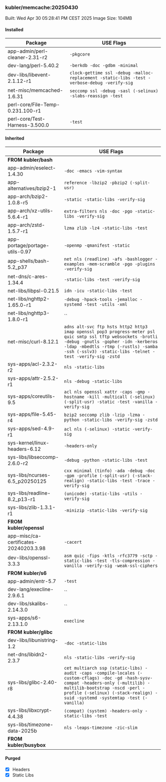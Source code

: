 ### kubler/memcache:20250430

Built: Wed Apr 30 05:28:41 PM CEST 2025
Image Size: 104MB

#### Installed
Package | USE Flags
--------|----------
app-admin/perl-cleaner-2.31-r2 | `-pkgcore`
dev-lang/perl-5.40.2 | `-berkdb -doc -gdbm -minimal`
dev-libs/libevent-2.1.12-r1 | `clock-gettime ssl -debug -malloc-replacement -static-libs -test -verbose-debug -verify-sig`
net-misc/memcached-1.6.31 | `seccomp ssl -debug -sasl (-selinux) -slabs-reassign -test`
perl-core/File-Temp-0.231.100-r1 | ` `
perl-core/Test-Harness-3.500.0 | `-test`
#### Inherited
Package | USE Flags
--------|----------
**FROM kubler/bash** |
app-admin/eselect-1.4.30 | `-doc -emacs -vim-syntax`
app-alternatives/bzip2-1 | `reference -lbzip2 -pbzip2 (-split-usr)`
app-arch/bzip2-1.0.8-r5 | `-static -static-libs -verify-sig`
app-arch/xz-utils-5.6.4-r1 | `extra-filters nls -doc -pgo -static-libs -verify-sig`
app-arch/zstd-1.5.7-r1 | `lzma zlib -lz4 -static-libs -test`
app-portage/portage-utils-0.97 | `-openmp -qmanifest -static`
app-shells/bash-5.2_p37 | `net nls (readline) -afs -bashlogger -examples -mem-scramble -pgo -plugins -verify-sig`
net-dns/c-ares-1.34.4 | `-static-libs -test -verify-sig`
net-libs/libpsl-0.21.5 | `idn -icu -static-libs -test`
net-libs/nghttp2-1.65.0-r1 | `-debug -hpack-tools -jemalloc -systemd -test -utils -xml`
net-libs/nghttp3-1.8.0-r1 | ``
net-misc/curl-8.12.1 | `adns alt-svc ftp hsts http2 http3 imap openssl pop3 progress-meter psl quic smtp ssl tftp websockets -brotli -debug -gnutls -gopher -idn -kerberos -ldap -mbedtls -rtmp (-rustls) -samba -ssh (-sslv3) -static-libs -telnet -test -verify-sig -zstd`
sys-apps/acl-2.3.2-r2 | `nls -static-libs`
sys-apps/attr-2.5.2-r1 | `nls -debug -static-libs`
sys-apps/coreutils-9.5 | `acl nls openssl xattr -caps -gmp -hostname -kill -multicall (-selinux) (-split-usr) -static -test -vanilla -verify-sig`
sys-apps/file-5.45-r4 | `bzip2 seccomp zlib -lzip -lzma -python -static-libs -verify-sig -zstd`
sys-apps/sed-4.9-r1 | `acl nls (-selinux) -static -verify-sig`
sys-kernel/linux-headers-6.12 | `-headers-only`
sys-libs/libseccomp-2.6.0-r2 | `-debug -python -static-libs -test`
sys-libs/ncurses-6.5_p20250125 | `cxx minimal (tinfo) -ada -debug -doc -gpm -profile (-split-usr) (-stack-realign) -static-libs -test -trace -verify-sig`
sys-libs/readline-8.2_p13-r1 | `(unicode) -static-libs -utils -verify-sig`
sys-libs/zlib-1.3.1-r1 | `-minizip -static-libs -verify-sig`
**FROM kubler/openssl** |
app-misc/ca-certificates-20240203.3.98 | `-cacert`
dev-libs/openssl-3.3.3 | `asm quic -fips -ktls -rfc3779 -sctp -static-libs -test -tls-compression -vanilla -verify-sig -weak-ssl-ciphers`
**FROM kubler/s6** |
app-admin/entr-5.7 | `-test`
dev-lang/execline-2.9.6.1 | ``
dev-libs/skalibs-2.14.3.0 | ``
sys-apps/s6-2.13.1.0 | `execline`
**FROM kubler/glibc** |
dev-libs/libunistring-1.2 | `-doc -static-libs`
net-dns/libidn2-2.3.7 | `nls -static-libs -verify-sig`
sys-libs/glibc-2.40-r8 | `cet multiarch ssp (static-libs) -audit -caps -compile-locales (-custom-cflags) -doc -gd -hash-sysv-compat -headers-only (-multilib) -multilib-bootstrap -nscd -perl -profile (-selinux) (-stack-realign) -suid -systemd -systemtap -test (-vanilla)`
sys-libs/libxcrypt-4.4.38 | `(compat) (system) -headers-only -static-libs -test`
sys-libs/timezone-data-2025b | `nls -leaps-timezone -zic-slim`
**FROM kubler/busybox** |
#### Purged
- [x] Headers
- [x] Static Libs
